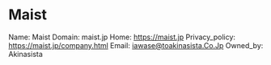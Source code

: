 
# Maist

Name: Maist
Domain: maist.jp
Home: https://maist.jp
Privacy_policy: https://maist.jp/company.html
Email: iawase@toakinasista.Co.Jp
Owned_by: Akinasista
